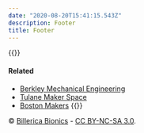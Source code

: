 ```yaml
---
date: "2020-08-20T15:41:15.543Z"
description: Footer
title: Footer
---
```

{{<columns markdown="true">}}
#### Related
- [Berkley Mechanical Engineering](https://me.berkeley.edu/resources/student-machine-shop/shop-equipment/)
- [Tulane Maker Space](https://makerspace.tulane.edu/)
- [Boston Makers](https://www.bostonmakers.org/)
{{</columns>}}

&copy; [Billerica Bionics](https://team4909.org) -
<a title="Creative Commons Attribution-NonCommercial-ShareAlike" href="https://creativecommons.org/licenses/by-nc-sa/3.0/">CC BY-NC-SA 3.0</a>.

